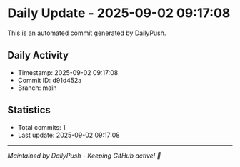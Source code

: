 # Daily Update - 2025-09-02 09:17:08

This is an automated commit generated by DailyPush.

## Daily Activity
- Timestamp: 2025-09-02 09:17:08
- Commit ID: d91d452a
- Branch: main

## Statistics
- Total commits: 1
- Last update: 2025-09-02 09:17:08

---
*Maintained by DailyPush - Keeping GitHub active! 🚀*
